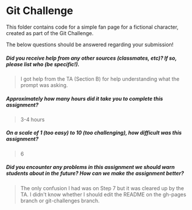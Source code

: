 # Git Challenge

This folder contains code for a simple fan page for a fictional character, created as part of the Git Challenge.

The below questions should be answered regarding your submission!

##### Did you receive help from any other sources (classmates, etc)? If so, please list who (be specific!). #####
> I got help from the TA (Section B) for help understanding what the prompt was asking.


##### Approximately how many hours did it take you to complete this assignment? #####
> 3-4 hours


##### On a scale of 1 (too easy) to 10 (too challenging), how difficult was this assignment? #####
> 6


##### Did you encounter any problems in this assignment we should warn students about in the future? How can we make the assignment better? #####
> The only confusion I had was on Step 7 but it was cleared up by the TA. I didn't know whether I should edit the README on the gh-pages branch or git-challenges branch.

